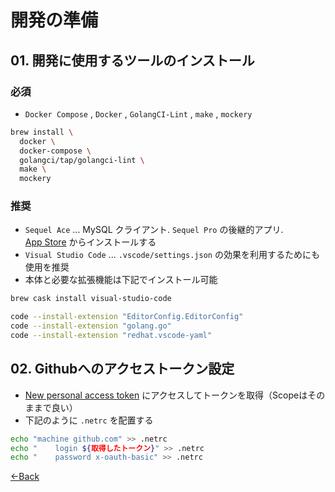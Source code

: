 # 開発の準備

## 01. 開発に使用するツールのインストール

### 必須

- `Docker Compose` , `Docker` , `GolangCI-Lint` , `make` , `mockery`

```bash
brew install \
  docker \
  docker-compose \
  golangci/tap/golangci-lint \
  make \
  mockery
```

### 推奨

- `Sequel Ace` ... MySQL クライアント. `Sequel Pro` の後継的アプリ.  
  [App Store](https://apps.apple.com/us/app/sequel-ace/id1518036000) からインストールする
- `Visual Studio Code` ... `.vscode/settings.json` の効果を利用するためにも使用を推奨
- 本体と必要な拡張機能は下記でインストール可能

```bash
brew cask install visual-studio-code

code --install-extension "EditorConfig.EditorConfig"
code --install-extension "golang.go"
code --install-extension "redhat.vscode-yaml"
```

## 02. Githubへのアクセストークン設定

- [New personal access token](https://github.com/settings/tokens/new?scopes=repo)
  にアクセスしてトークンを取得（Scopeはそのままで良い）
- 下記のように `.netrc` を配置する

```bash
echo "machine github.com" >> .netrc
echo "    login ${取得したトークン}" >> .netrc
echo "    password x-oauth-basic" >> .netrc
```

[←Back](../README.md)
